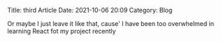 Title: third Article
Date: 2021-10-06 20:09
Category: Blog


Or maybe I just leave it like that, cause' I have been too overwhelmed in learning React fot my project recently

